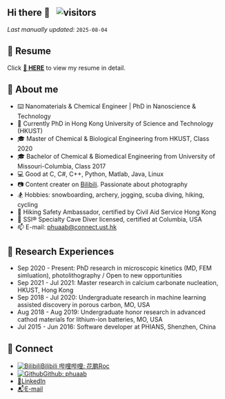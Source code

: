 ## Hi there 👋 &nbsp; ![visitors](https://vbr.nathanchung.dev/badge?page_id=phuaab&color=00cf00)


*Last manually updated:* `2025-08-04` <!-- change this everytime revised--> 

<!-- ![Top Langs](https://github-readme-stats.vercel.app/api/top-langs/?username=phuaab)		 -->


<!--
**phuaab/phuaab** is a ✨ _special_ ✨ repository because its `README.md` (this file) appears on your GitHub profile.

Here are some ideas to get you started:

- 🔭 I’m currently working on ...
- 🌱 I’m currently learning ...
- 👯 I’m looking to collaborate on ...
- 🤔 I’m looking for help with ...
- 💬 Ask me about ...
- 📫 How to reach me: ...
- 😄 Pronouns: ...
- ⚡ Fun fact: ...

******** Emoji website: https://www.webfx.com/tools/emoji-cheat-sheet/ ********
-->

<!-- #special events -->
<!-- <table>
	<tr>
	</tr>
	<tr>
		<th>
			<h2><code>𝚂𝚙𝚎𝚌𝚒𝚊𝚕</code>: 𝙸'𝚖 𝚙𝚊𝚛𝚝𝚒𝚌𝚒𝚙𝚊𝚝𝚒𝚗𝚐 𝚒𝚗 𝙷𝚊𝚌𝚔𝚝𝚘𝚋𝚎𝚛𝚏𝚎𝚜𝚝!</h2>
			𝙰𝚗𝚢𝚘𝚗𝚎 𝚠𝚑𝚘 𝚠𝚊𝚗𝚝𝚜 𝚝𝚘 𝚒𝚜 𝚠𝚎𝚕𝚌𝚘𝚖𝚎 𝚝𝚘 𝚙𝚊𝚛𝚝𝚒𝚌𝚒𝚙𝚊𝚝𝚎! 𝙹𝚞𝚜𝚝 𝚜𝚒𝚐𝚗 𝚞𝚙 𝚊𝚝 <a href="https://hacktoberfest.digitalocean.com/">𝚑𝚝𝚝𝚙𝚜://𝚑𝚊𝚌𝚔𝚝𝚘𝚋𝚎𝚛𝚏𝚎𝚜𝚝.𝚍𝚒𝚐𝚒𝚝𝚊𝚕𝚘𝚌𝚎𝚊𝚗.𝚌𝚘𝚖/</a>.
				<br>𝙱𝚊𝚜𝚒𝚌𝚊𝚕𝚕𝚢, 𝚖𝚊𝚔𝚎 𝟺 𝙿𝚁𝚜 𝚝𝚘 𝙶𝚒𝚝𝙷𝚞𝚋 𝚛𝚎𝚙𝚘𝚜 𝚊𝚗𝚍 𝚐𝚎𝚝 𝚝𝚑𝚎𝚖 𝚖𝚎𝚛𝚐𝚎𝚍 𝚘𝚛 𝚝𝚊𝚐𝚐𝚎𝚍 <code>hacktoberfest-accepted</code> 𝚠𝚒𝚕𝚕 𝚐𝚎𝚝 𝚌𝚘𝚘𝚕&nbsp𝚜𝚠𝚊𝚐!
		</th>
	</tr>
	<tr>
		<td>
				<b>𝙻𝚒𝚜𝚝 𝚘𝚏 𝚖𝚢 𝚛𝚎𝚙𝚘𝚜 𝚙𝚊𝚛𝚝𝚒𝚌𝚒𝚙𝚊𝚝𝚒𝚗𝚐 𝚒𝚗 𝚝𝚑𝚒𝚜 𝚊𝚠𝚎𝚜𝚘𝚖𝚎 𝚎𝚟𝚎𝚗𝚝:<b>
				<ul>
					<li><a href="https://github.com/Raymo111/emoji">𝚁𝚊𝚢𝚖𝚘𝟷𝟷𝟷/𝚎𝚖𝚘𝚓𝚒</a></li>
					<li><a href="https://github.com/Raymo111/drracket-customization">𝚁𝚊𝚢𝚖𝚘𝟷𝟷𝟷/𝚍𝚛𝚛𝚊𝚌𝚔𝚎𝚝-𝚌𝚞𝚜𝚝𝚘𝚖𝚒𝚣𝚊𝚝𝚒𝚘𝚗</a></li>
					<li><a href="https://github.com/Raymo111/i3lock-color">𝚁𝚊𝚢𝚖𝚘𝟷𝟷𝟷/𝚒𝟹𝚕𝚘𝚌𝚔-𝚌𝚘𝚕𝚘𝚛</a></li>
				</ul>
		</td>
	</tr>
</table> -->


## :newspaper: Resume 
<!-- add https://ghfast.top to download correctly -->
Click **[📝 HERE](https://github.com/phuaab/phuaab/blob/main/CV_Peng_Hua_HKUST_08042025.pdf)** to view my resume in detail.

## :book: About me	
- ⌨️ Nanomaterials & Chemical Engineer | PhD in Nanoscience​ & Technology
- 💼 Currently PhD in Hong Kong University of Science and Technology (HKUST)
- 🎓 Master of Chemical & Biological Engineering from HKUST, Class 2020
- 🎓 Bachelor of Chemical & Biomedical Engineering from University of Missouri-Columbia, Class 2017
- 💻 Good at C, C#, C++, Python, Matlab, Java, Linux
- 📷 Content creater on [Bilibili](https://space.bilibili.com/1486916456?spm_id_from=333.1387.0.0). Passionate about photography
- 🏂 Hobbies: snowboarding, archery, jogging, scuba diving, hiking, cycling
- 🌄 Hiking Safety Ambassador, certified by Civil Aid Service Hong Kong
- 🤿 SSI® Specialty Cave Diver licensed, certified at Columbia, USA
- 📫 E-mail: phuaab@connect.ust.hk


## :microscope: Research Experiences

- Sep 2020 - Present: PhD research in microscopic kinetics (MD, FEM simluation), photolithography / Open to new opportunities
- Sep 2021 - Jul 2021: Master research in calcium carbonate nucleation, HKUST, Hong Kong 
- Sep 2018 - Jul 2020: Undergraduate research in machine learning assisted discovery in porous carbon, MO, USA
- Aug 2018 - Aug 2019: Undergraduate honor research in advanced cathod materials for lithium-ion batteries, MO, USA
- Jul 2015 - Jun 2016: Software developer at PHIANS, Shenzhen, China



## :fax:  Connect

- [![Bilibili](https://static.is26.com/tmp/icons/bilibili.svg)](https://space.bilibili.com/1486916456?spm_id_from=333.1387.0.0)[Bilibili 哔哩哔哩: 花鹏Roc](https://space.bilibili.com/1486916456?spm_id_from=333.1387.0.0)
- [![Github](https://static.is26.com/tmp/icons/github.svg)](https://github.com/phuaab)[Github: phuaab](https://github.com/phuaab)
- [📧](https://www.linkedin.com/in/peng-hua-b799b8223?lipi=urn%3Ali%3Apage%3Ad_flagship3_profile_view_base_contact_details%3BJh%2BYHu18QkqFigr7d4O1eQ%3D%3D)[LinkedIn](https://www.linkedin.com/in/peng-hua-b799b8223?lipi=urn%3Ali%3Apage%3Ad_flagship3_profile_view_base_contact_details%3BJh%2BYHu18QkqFigr7d4O1eQ%3D%3D)
- [📬](mailto:phuaab@connect.ust.hk)[E-mail](mailto:phuaab@connect.ust.hk)
